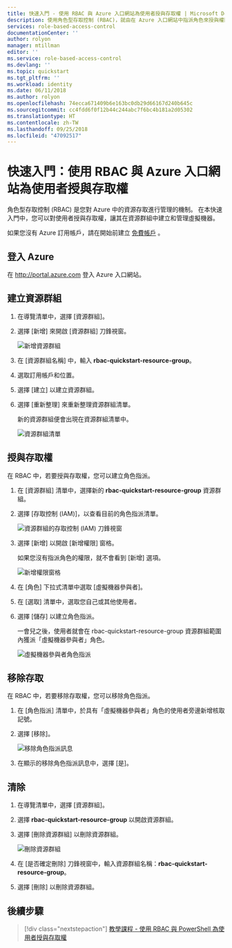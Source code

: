 ```yaml
---
title: 快速入門 - 使用 RBAC 與 Azure 入口網站為使用者授與存取權 | Microsoft Docs
description: 使用角色型存取控制 (RBAC)，就由在 Azure 入口網站中指派角色來授與權限。
services: role-based-access-control
documentationCenter: ''
author: rolyon
manager: mtillman
editor: ''
ms.service: role-based-access-control
ms.devlang: ''
ms.topic: quickstart
ms.tgt_pltfrm: ''
ms.workload: identity
ms.date: 06/11/2018
ms.author: rolyon
ms.openlocfilehash: 74ecca671409b6e163bc0db29d66167d240b645c
ms.sourcegitcommit: cc4fdd6f0f12b44c244abc7f6bc4b181a2d05302
ms.translationtype: HT
ms.contentlocale: zh-TW
ms.lasthandoff: 09/25/2018
ms.locfileid: "47092517"
---
```

# <a name="quickstart-grant-access-for-a-user-using-rbac-and-the-azure-portal"></a>快速入門：使用 RBAC 與 Azure 入口網站為使用者授與存取權

角色型存取控制 (RBAC) 是您對 Azure 中的資源存取進行管理的機制。 在本快速入門中，您可以對使用者授與存取權，讓其在資源群組中建立和管理虛擬機器。

如果您沒有 Azure 訂用帳戶，請在開始前建立 [免費帳戶](https://azure.microsoft.com/free/?WT.mc_id=A261C142F) 。

## <a name="sign-in-to-azure"></a>登入 Azure

在 http://portal.azure.com 登入 Azure 入口網站。

## <a name="create-a-resource-group"></a>建立資源群組

1. 在導覽清單中，選擇 [資源群組]。

1. 選擇 [新增] 來開啟 [資源群組] 刀鋒視窗。

   ![新增資源群組](./media/quickstart-assign-role-user-portal/resource-group.png)

1. 在 [資源群組名稱] 中，輸入 **rbac-quickstart-resource-group**。

1. 選取訂用帳戶和位置。

1. 選擇 [建立] 以建立資源群組。

1. 選擇 [重新整理] 來重新整理資源群組清單。

   新的資源群組便會出現在資源群組清單中。

   ![資源群組清單](./media/quickstart-assign-role-user-portal/resource-group-list.png)

## <a name="grant-access"></a>授與存取權

在 RBAC 中，若要授與存取權，您可以建立角色指派。

1. 在 [資源群組] 清單中，選擇新的 **rbac-quickstart-resource-group** 資源群組。

1. 選擇 [存取控制 (IAM)]，以查看目前的角色指派清單。

   ![資源群組的存取控制 (IAM) 刀鋒視窗](./media/quickstart-assign-role-user-portal/access-control.png)

1. 選擇 [新增] 以開啟 [新增權限] 窗格。

   如果您沒有指派角色的權限，就不會看到 [新增] 選項。

   ![新增權限窗格](./media/quickstart-assign-role-user-portal/add-permissions.png)

1. 在 [角色] 下拉式清單中選取 [虛擬機器參與者]。

1. 在 [選取] 清單中，選取您自己或其他使用者。

1. 選擇 [儲存] 以建立角色指派。

   一會兒之後，使用者就會在 rbac-quickstart-resource-group 資源群組範圍內獲派「虛擬機器參與者」角色。

   ![虛擬機器參與者角色指派](./media/quickstart-assign-role-user-portal/vm-contributor-assignment.png)

## <a name="remove-access"></a>移除存取

在 RBAC 中，若要移除存取權，您可以移除角色指派。

1. 在 [角色指派] 清單中，於具有「虛擬機器參與者」角色的使用者旁邊新增核取記號。

1. 選擇 [移除]。

   ![移除角色指派訊息](./media/quickstart-assign-role-user-portal/remove-role-assignment.png)

1. 在顯示的移除角色指派訊息中，選擇 [是]。

## <a name="clean-up"></a>清除

1. 在導覽清單中，選擇 [資源群組]。

1. 選擇 **rbac-quickstart-resource-group** 以開啟資源群組。

1. 選擇 [刪除資源群組] 以刪除資源群組。

   ![刪除資源群組](./media/quickstart-assign-role-user-portal/delete-resource-group.png)

1. 在 [是否確定刪除] 刀鋒視窗中，輸入資源群組名稱：**rbac-quickstart-resource-group**。

1. 選擇 [刪除] 以刪除資源群組。

## <a name="next-steps"></a>後續步驟

> [!div class="nextstepaction"]
> [教學課程 - 使用 RBAC 與 PowerShell 為使用者授與存取權](tutorial-role-assignments-user-powershell.md)

